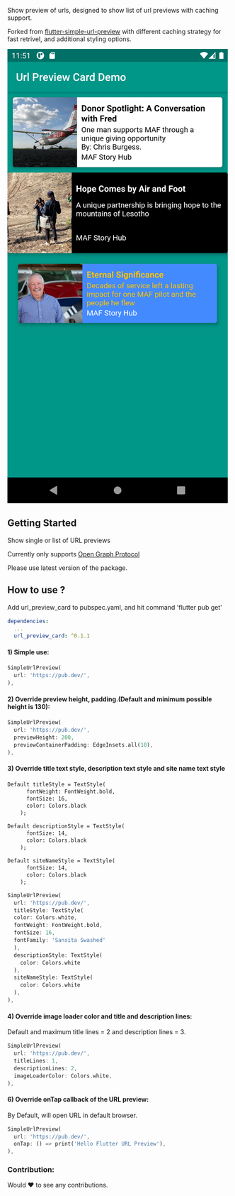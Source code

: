Show preview of urls, designed to show list of url previews with caching support.

Forked from [flutter-simple-url-preview](https://github.com/Amitbhave/flutter-simple-url-preview) with different caching strategy for fast retrivel, and additional styling options.

![In Action](./example.png)

## Getting Started

Show single or list of URL previews

Currently only supports [Open Graph Protocol](https://www.ogp.me/)

Please use latest version of the package.

## How to use ?

Add url_preview_card to pubspec.yaml, and hit command 'flutter pub get'
```yaml
dependencies:
  ...
  url_preview_card: ^0.1.1
```

#### 1) **Simple use:**
```dart
SimpleUrlPreview(
  url: 'https://pub.dev/',
),
```

#### 2) **Override preview height, padding.(Default and minimum possible height is 130):**
```dart
SimpleUrlPreview(
  url: 'https://pub.dev/',
  previewHeight: 200,
  previewContainerPadding: EdgeInsets.all(10),
),
```

#### 3) **Override title text style, description text style and site name text style**

```
Default titleStyle = TextStyle(
      fontWeight: FontWeight.bold,
      fontSize: 16,
      color: Colors.black
    );
```

```
Default descriptionStyle = TextStyle(
      fontSize: 14,
      color: Colors.black
    );
```

```
Default siteNameStyle = TextStyle(
      fontSize: 14,
      color: Colors.black
    );
```

```dart
SimpleUrlPreview(
  url: 'https://pub.dev/',
  titleStyle: TextStyle(
  color: Colors.white,
  fontWeight: FontWeight.bold,
  fontSize: 16,
  fontFamily: 'Sansita Swashed'
  ),
  descriptionStyle: TextStyle(
    color: Colors.white
  ),
  siteNameStyle: TextStyle(
    color: Colors.white
  ),
),
```


#### 4) **Override image loader color and title and description lines:**

Default and maximum title lines = 2 and description lines = 3.

```dart
SimpleUrlPreview(
  url: 'https://pub.dev/',
  titleLines: 1,
  descriptionLines: 2,
  imageLoaderColor: Colors.white,
),
```

#### 6) **Override onTap callback of the URL preview:**

By Default, will open URL in default browser.

```dart
SimpleUrlPreview(
  url: 'https://pub.dev/',
  onTap: () => print('Hello Flutter URL Preview'),
),
```

### Contribution:

Would :heart: to see any contributions.
